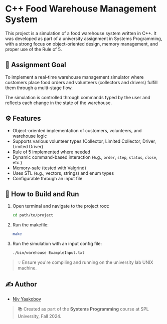 # C++ Food Warehouse Management System

This project is a simulation of a food warehouse system written in C++. It was developed as part of a university assignment in Systems Programming, with a strong focus on object-oriented design, memory management, and proper use of the Rule of 5.

## 🎯 Assignment Goal

To implement a real-time warehouse management simulator where customers place food orders and volunteers (collectors and drivers) fulfill them through a multi-stage flow.

The simulation is controlled through commands typed by the user and reflects each change in the state of the warehouse.

## ⚙️ Features

- Object-oriented implementation of customers, volunteers, and warehouse logic
- Supports various volunteer types (Collector, Limited Collector, Driver, Limited Driver)
- Rule of 5 implemented where needed
- Dynamic command-based interaction (e.g., `order`, `step`, `status`, `close`, etc.)
- Memory-safe (tested with Valgrind)
- Uses STL (e.g., vectors, strings) and enum types
- Configurable through an input file

## 🚀 How to Build and Run

1. Open terminal and navigate to the project root:
   ```bash
   cd path/to/project
   ```

2. Run the makefile:
   ```bash
   make
   ```

3. Run the simulation with an input config file:
   ```bash
   ./bin/warehouse ExampleInput.txt
   ```

> 💡 Ensure you're compiling and running on the university lab UNIX machine.


## ✍️ Author

- [Niv Yaakobov](https://github.com/Niv-Yaakobov)

> 📚 Created as part of the **Systems Programming** course at SPL University, Fall 2024.
